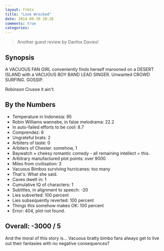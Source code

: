 ```yaml
---
layout: frbtn
title: "Love Wrecked"
date: 2014-09-30 20:28
comments: true
categories: 
---
```


> Another guest review by Danfox Davies!

## Synopsis

A VACUOUS FAN GIRL conveniently finds herself marooned on a DESERT ISLAND with a VACUOUS BOY BAND LEAD SINGER. Unwanted CROWD SURFING. GOSSIP.

Robinson Crusoe it ain't.

## By the Numbers

* Temperature in Indonesia: 95
* Robin Williams wannabe, in false melodrama: 22.2
* In auto-failed efforts to be cool: 8.7
* Comprendez: 6
* Ungrateful brats: 2
* Arbiters of taste: 0
* Arbiters of Chester: somehow, 1
* Baywatch &times; cheesy romantic comedy - all remaining intellect = this.
* Arbitrary manufactured plot points: over 9000
* Miles from civilisation: 3
* Vacuous Bimbos surviving hurricanes: too many
* That's: What she said.
* Caves dwelt in: 1
* Cumulative IQ of characters: 1
* Subtitles, in alignment to speech: -20
* Lies subverted: 100 percent
* Lies subsequently reverted: 100 percent
* Things this somehow makes OK: 100 percent
* Error: 404, plot not found.

## Overall: -3000 / 5

And the moral of this story is... Vacuous bratty bimbo fans always get to live out their fantasies with no negative consequences?
